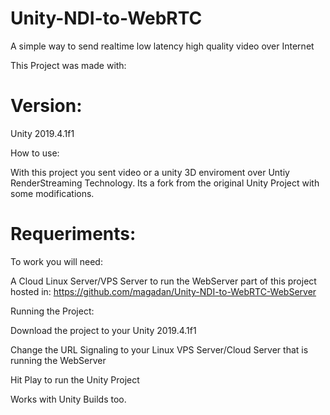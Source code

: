 # Unity-NDI-to-WebRTC
A simple way to send realtime low latency high quality video over Internet

This Project was made with:

# Version: #

Unity 2019.4.1f1 

How to use:

With this project you sent video or a unity 3D enviroment over Untiy RenderStreaming Technology. Its a fork from the original Unity Project with some modifications.

# Requeriments: #

To work you will need:

A Cloud Linux Server/VPS Server to run the WebServer part of this project hosted in: 
https://github.com/magadan/Unity-NDI-to-WebRTC-WebServer

Running the Project:

Download the project to your Unity 2019.4.1f1

Change the URL Signaling to your Linux VPS Server/Cloud Server that is running the WebServer

Hit Play to run the Unity Project

Works with Unity Builds too.






